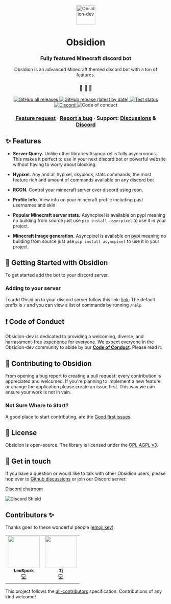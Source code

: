<p align="center">
  <a href="https://obsidion-dev.com.com">
    <img alt="Obsidion-dev" src="https://obsidion-dev.com/img/Bot%20Profile.png" width="60" />
  </a>
</p>
<h1 align="center">
  Obsidion
</h1>

<h3 align="center">
  Fully featured Minecraft discord bot
</h3>
<p align="center">
  Obsidion is an advanced Minecraft themed discord bot with a ton of features.
</p>

<h3 align="center">
 🤖 🎨 🚀
</h3>

<p align="center">
  <a href="https://github.com/Obsidion-dev/Obsidion/releases">
    <img alt="GitHub all releases" src="https://img.shields.io/github/downloads/Obsidion-dev/Obsidion/total">
  </a>
  <a href="https://github.com/Obsidion-dev/Obsidion/releases">
    <img alt="GitHub release (latest by date)" src="https://img.shields.io/github/v/release/Obsidion-dev/Obsidion">
  </a>
  <a href="https://github.com/Obsidion-dev/Obsidion/actions?workflow=Tests">
  <img src="https://github.com/Obsidion-dev/Obsidion/workflows/Tests/badge.svg" alt="Test status" />
  </a>
  <a href="https://discord.gg/rnAtymZnzH">
    <img alt="Discord" src="https://img.shields.io/discord/695008516590534758">
  </a>
   <img src="https://img.shields.io/badge/Contributor%20Covenant-v2.0%20adopted-ff69b4.svg" alt="Code of conduct" />
</p>

<h3 align="center">
  <a href="https://github.com/Obsidion-dev/Obsidion/discussions?discussions_q=category%3AIdeas">Feature request</a>
  <span> · </span>
  <a href="https://github.com/Obsidion-dev/Obsidion/issues">Report a bug</a>
  <span> · </span>
  Support: <a href="https://github.com/Obsidion-dev/Obsidion/discussions">Discussions</a>
  <span> & </span>
  <a href="https://discord.gg/fWxtKFVmaW">Discord</a>
</h3>

## ✨ Features

- **Server Query.** Unlike other libraries Asyncpixel is fully asyncronous. This makes it perfect to use in your next discord bot or powerful website without having to worry about blocking.

- **Hypixel.** Any and all hypixel, skyblock, stats commands, the most feature rich and amount of commands available on any discord bot

- **RCON.** Control your minecraft server over discord using rcon.

- **Profile Info.** View info on your minecraft profile including past usernames and skin

- **Popular Minecraft server stats.** Asyncpixel is available on pypi meaning no building from source just use `pip install asyncpixel` to use it in your project.

- **Minecraft Image generation.** Asyncpixel is available on pypi meaning no building from source just use `pip install asyncpixel` to use it in your project.

## 🏁 Getting Started with Obsidion

To get started add the bot to your discord server.

### Adding to your server

To add Obsidion to your discord server follow this link: [link](https://discord.gg/fWxtKFVmaW). The default prefix is `/` and you can view a list of commands by running `/help`

## ❗ Code of Conduct

Obsidion-dev is dedicated to providing a welcoming, diverse, and harrassment-free experience for everyone. We expect everyone in the Obsidion-dev community to abide by our [**Code of Conduct**](https://github.com/Obsidion-dev/Obsidion/blob/master/CODE_OF_CONDUCT.md). Please read it.

## 🙌 Contributing to Obsidion

From opening a bug report to creating a pull request: every contribution is appreciated and welcomed. If you're planning to implement a new feature or change the application please create an issue first. This way we can ensure your work is not in vain.

### Not Sure Where to Start?

A good place to start contributing, are the [Good first issues](https://github.com/Obsidion-dev/Obsidion/labels/good%20first%20issue).

## 📝 License

Obsidion is open-source. The library is licensed under the [GPL AGPL v3](https://www.gnu.org/licenses/agpl-3.0.en.html).

## 💬 Get in touch

If you have a question or would like to talk with other Obsidion users, please hop over to [Github discussions](https://github.com/Obsidion-dev/Obsidion/discussions) or join our Discord server:

[Discord chatroom](https://discord.gg/rnAtymZnzH)

![Discord Shield](https://discordapp.com/api/guilds/695008516590534758/widget.png?style=shield)

## Contributors ✨

Thanks goes to these wonderful people ([emoji key](https://allcontributors.org/docs/en/emoji-key)):

<!-- ALL-CONTRIBUTORS-LIST:START - Do not remove or modify this section -->
<!-- prettier-ignore-start -->
<!-- markdownlint-disable -->
<table>
  <tr>
    <td align="center"><a href="https://github.com/LeeSpork"><img src="https://avatars.githubusercontent.com/u/24984194?v=4?s=100" width="100px;" alt=""/><br /><sub><b>LeeSpork</b></sub></a><br /><a href="https://github.com/Obsidion-dev/Obsidion/commits?author=LeeSpork" title="Code">💻</a></td>
    <td align="center"><a href="https://crafty.gg"><img src="https://avatars.githubusercontent.com/u/36730086?v=4?s=100" width="100px;" alt=""/><br /><sub><b>Tj</b></sub></a><br /><a href="https://github.com/Obsidion-dev/Obsidion/commits?author=talle117" title="Code">💻</a></td>
  </tr>
</table>

<!-- markdownlint-restore -->
<!-- prettier-ignore-end -->

<!-- ALL-CONTRIBUTORS-LIST:END -->

This project follows the [all-contributors](https://github.com/all-contributors/all-contributors) specification. Contributions of any kind welcome!
